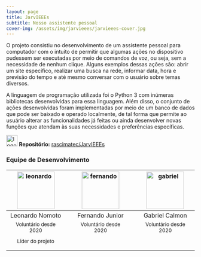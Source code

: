 ```yaml
---
layout: page
title: JarvIEEEs
subtitle: Nosso assistente pessoal
cover-img: /assets/img/jarvieees/jarvieees-cover.jpg
---
```


O projeto consistiu no desenvolvimento de um assistente pessoal para computador com o intuito de permitir que algumas ações no dispositivo pudessem ser executadas por meio de comandos de voz, ou seja, sem a necessidade de nenhum clique. Alguns exemplos dessas ações são: abrir um site específico, realizar uma busca na rede, informar data, hora e previsão do tempo e até mesmo conversar com o usuário sobre temas diversos.

A linguagem de programação utilizada foi o Python 3 com inúmeras bibliotecas desenvolvidas para essa linguagem. Além disso, o conjunto de ações desenvolvidas foram implementadas por meio de um banco de dados que pode ser baixado e operado localmente, de tal forma que permite ao usuário alterar as funcionalidades já feitas ou ainda desenvolver novas funções que atendam às suas necessidades e preferências específicas.

<img width="30" src="{{ 'assets/img/github-logo.png' | relative_url }}" alt="logo github"/> **Repositório:** [rascimatec/JarvIEEEs]( https://github.com/rascimatec/JarvIEEEs)

### Equipe de Desenvolvimento
<div class="row">
  <div class=" col-xl-auto offset-xl-0 col-lg-4 offset-lg-0">
    <div class="mobile-side-scroller">
      <table class="table-borderless highlight">
        <thead>
          <tr>
            <th><center><img src="{{ 'assets/img/voluntarios/leonardo_nomoto.png' | relative_url }}" width="100" alt="leonardo" class="img-fluid rounded-circle" /></center></th>
            <th></th>
            <th><center><img src="{{ 'assets/img/voluntarios/fernando_junior.png' | relative_url }}" width="100" alt="fernando" class="img-fluid rounded-circle"/></center></th>
            <th></th>
            <th><center><img src="{{ 'assets/img/voluntarios/gabriel_calmon.png' | relative_url }}" width="100" alt="gabriel" class="img-fluid rounded-circle" /></center></th>
          </tr>
        </thead>
        <tbody>
          <tr class="font-weight-bolder" style="text-align: center margin-top: 0">
            <td width="33%"><center>Leonardo Nomoto</center></td>
            <td></td>
            <td width="33%"><center>Fernando Junior</center></td>
            <td></td>
            <td width="33%"><center>Gabriel Calmon</center></td>
          </tr>
          <tr style="text-align: center" >
            <td style="vertical-align: top"><small><center>Voluntário desde 2020 <p/> Líder do projeto</center></small></td>
            <td></td>
            <td style="vertical-align: top"><small><center>Voluntário desde 2020</center></small></td>
            <td></td>
            <td style="vertical-align: top"><small><center>Voluntário desde 2020</center></small></td>
          </tr>
        </tbody>
      </table>
    </div>
  </div>
</div>
